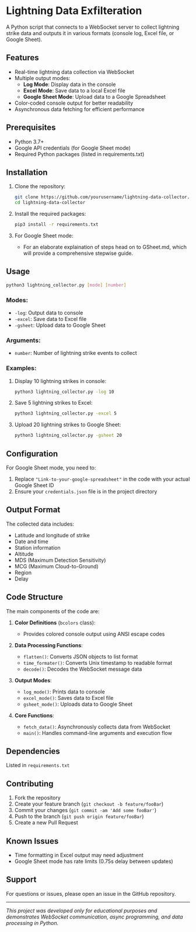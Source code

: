 # Lightning Data Exfilteration

A Python script that connects to a WebSocket server to collect lightning strike data and outputs it in various formats (console log, Excel file, or Google Sheet).

## Features

- Real-time lightning data collection via WebSocket
- Multiple output modes:
  - **Log Mode**: Display data in the console
  - **Excel Mode**: Save data to a local Excel file
  - **Google Sheet Mode**: Upload data to a Google Spreadsheet
- Color-coded console output for better readability
- Asynchronous data fetching for efficient performance

## Prerequisites

- Python 3.7+
- Google API credentials (for Google Sheet mode)
- Required Python packages (listed in requirements.txt)

## Installation

1. Clone the repository:
   ```bash
   git clone https://github.com/yourusername/lightning-data-collector.git
   cd lightning-data-collector
   ```

2. Install the required packages:
   ```bash
   pip3 install -r requirements.txt
   ```

3. For Google Sheet mode:
    - For an elaborate explaination of steps head on to GSheet.md, which will provide a comprehensive stepwise guide.

## Usage

```bash
python3 lightning_collector.py [mode] [number]
```

### Modes:
- `-log`: Output data to console
- `-excel`: Save data to Excel file
- `-gsheet`: Upload data to Google Sheet

### Arguments:
- `number`: Number of lightning strike events to collect

### Examples:

1. Display 10 lightning strikes in console:
   ```bash
   python3 lightning_collector.py -log 10
   ```

2. Save 5 lightning strikes to Excel:
   ```bash
   python3 lightning_collector.py -excel 5
   ```

3. Upload 20 lightning strikes to Google Sheet:
   ```bash
   python3 lightning_collector.py -gsheet 20
   ```

## Configuration

For Google Sheet mode, you need to:
1. Replace `"Link-to-your-google-spreadsheet"` in the code with your actual Google Sheet ID
2. Ensure your `credentials.json` file is in the project directory

## Output Format

The collected data includes:
- Latitude and longitude of strike
- Date and time
- Station information
- Altitude
- MDS (Maximum Detection Sensitivity)
- MCG (Maximum Cloud-to-Ground)
- Region
- Delay

## Code Structure

The main components of the code are:

1. **Color Definitions** (`bcolors` class):
   - Provides colored console output using ANSI escape codes

2. **Data Processing Functions**:
   - `flatten()`: Converts JSON objects to list format
   - `time_formater()`: Converts Unix timestamp to readable format
   - `decode()`: Decodes the WebSocket message data

3. **Output Modes**:
   - `log_mode()`: Prints data to console
   - `excel_mode()`: Saves data to Excel file
   - `gsheet_mode()`: Uploads data to Google Sheet

4. **Core Functions**:
   - `fetch_data()`: Asynchronously collects data from WebSocket
   - `main()`: Handles command-line arguments and execution flow

## Dependencies

Listed in `requirements.txt`

## Contributing

1. Fork the repository
2. Create your feature branch (`git checkout -b feature/fooBar`)
3. Commit your changes (`git commit -am 'Add some fooBar'`)
4. Push to the branch (`git push origin feature/fooBar`)
5. Create a new Pull Request

## Known Issues

- Time formatting in Excel output may need adjustment
- Google Sheet mode has rate limits (0.75s delay between updates)

## Support

For questions or issues, please open an issue in the GitHub repository.

---

*This project was developed only for educational purposes and demonstrates WebSocket communication, async programming, and data processing in Python.*
